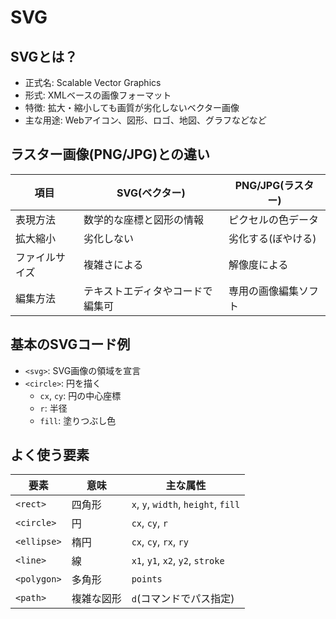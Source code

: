 # SVG

## SVGとは？

- 正式名: Scalable Vector Graphics
- 形式: XMLベースの画像フォーマット
- 特徴: 拡大・縮小しても画質が劣化しないベクター画像
- 主な用途: Webアイコン、図形、ロゴ、地図、グラフなどなど

## ラスター画像(PNG/JPG)との違い

| 項目           | SVG(ベクター)                    | PNG/JPG(ラスター)    |
|----------------|----------------------------------|----------------------|
| 表現方法       | 数学的な座標と図形の情報         | ピクセルの色データ   |
| 拡大縮小       | 劣化しない                       | 劣化する(ぼやける)   |
| ファイルサイズ | 複雑さによる                     | 解像度による         |
| 編集方法       | テキストエディタやコードで編集可 | 専用の画像編集ソフト |

## 基本のSVGコード例

- `<svg>`: SVG画像の領域を宣言
- `<circle>`: 円を描く
  - `cx`, `cy`: 円の中心座標
  - `r`: 半径
  - `fill`: 塗りつぶし色

## よく使う要素

| 要素        | 意味       | 主な属性                            |
|-------------|------------|-------------------------------------|
| `<rect>`    | 四角形     | `x`, `y`, `width`, `height`, `fill` |
| `<circle>`  | 円         | `cx`, `cy`, `r`                     |
| `<ellipse>` | 楕円       | `cx`, `cy`, `rx`, `ry`              |
| `<line>`    | 線         | `x1`, `y1`, `x2`, `y2`, `stroke`    |
| `<polygon>` | 多角形     | `points`                            |
| `<path>`    | 複雑な図形 | `d`(コマンドでパス指定)             |

